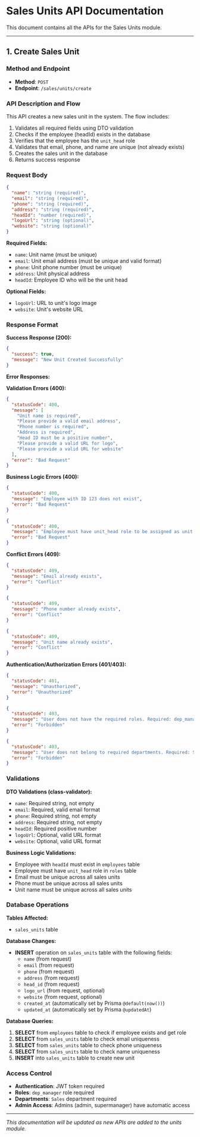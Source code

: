 # Sales Units API Documentation

This document contains all the APIs for the Sales Units module.

---

## 1. Create Sales Unit

### Method and Endpoint
- **Method**: `POST`
- **Endpoint**: `/sales/units/create`

### API Description and Flow
This API creates a new sales unit in the system. The flow includes:
1. Validates all required fields using DTO validation
2. Checks if the employee (headId) exists in the database
3. Verifies that the employee has the `unit_head` role
4. Validates that email, phone, and name are unique (not already exists)
5. Creates the sales unit in the database
6. Returns success response

### Request Body
```json
{
  "name": "string (required)",
  "email": "string (required)",
  "phone": "string (required)",
  "address": "string (required)",
  "headId": "number (required)",
  "logoUrl": "string (optional)",
  "website": "string (optional)"
}
```

**Required Fields:**
- `name`: Unit name (must be unique)
- `email`: Unit email address (must be unique and valid format)
- `phone`: Unit phone number (must be unique)
- `address`: Unit physical address
- `headId`: Employee ID who will be the unit head

**Optional Fields:**
- `logoUrl`: URL to unit's logo image
- `website`: Unit's website URL

### Response Format

**Success Response (200):**
```json
{
  "success": true,
  "message": "New Unit Created Successfully"
}
```

**Error Responses:**

**Validation Errors (400):**
```json
{
  "statusCode": 400,
  "message": [
    "Unit name is required",
    "Please provide a valid email address",
    "Phone number is required",
    "Address is required",
    "Head ID must be a positive number",
    "Please provide a valid URL for logo",
    "Please provide a valid URL for website"
  ],
  "error": "Bad Request"
}
```

**Business Logic Errors (400):**
```json
{
  "statusCode": 400,
  "message": "Employee with ID 123 does not exist",
  "error": "Bad Request"
}
```

```json
{
  "statusCode": 400,
  "message": "Employee must have unit_head role to be assigned as unit head",
  "error": "Bad Request"
}
```

**Conflict Errors (409):**
```json
{
  "statusCode": 409,
  "message": "Email already exists",
  "error": "Conflict"
}
```

```json
{
  "statusCode": 409,
  "message": "Phone number already exists",
  "error": "Conflict"
}
```

```json
{
  "statusCode": 409,
  "message": "Unit name already exists",
  "error": "Conflict"
}
```

**Authentication/Authorization Errors (401/403):**
```json
{
  "statusCode": 401,
  "message": "Unauthorized",
  "error": "Unauthorized"
}
```

```json
{
  "statusCode": 403,
  "message": "User does not have the required roles. Required: dep_manager. User role: junior",
  "error": "Forbidden"
}
```

```json
{
  "statusCode": 403,
  "message": "User does not belong to required departments. Required: Sales. User department: HR",
  "error": "Forbidden"
}
```

### Validations

**DTO Validations (class-validator):**
- `name`: Required string, not empty
- `email`: Required, valid email format
- `phone`: Required string, not empty
- `address`: Required string, not empty
- `headId`: Required positive number
- `logoUrl`: Optional, valid URL format
- `website`: Optional, valid URL format

**Business Logic Validations:**
- Employee with `headId` must exist in `employees` table
- Employee must have `unit_head` role in `roles` table
- Email must be unique across all sales units
- Phone must be unique across all sales units
- Unit name must be unique across all sales units

### Database Operations

**Tables Affected:**
- `sales_units` table

**Database Changes:**
- **INSERT** operation on `sales_units` table with the following fields:
  - `name` (from request)
  - `email` (from request)
  - `phone` (from request)
  - `address` (from request)
  - `head_id` (from request)
  - `logo_url` (from request, optional)
  - `website` (from request, optional)
  - `created_at` (automatically set by Prisma `@default(now())`)
  - `updated_at` (automatically set by Prisma `@updatedAt`)

**Database Queries:**
1. **SELECT** from `employees` table to check if employee exists and get role
2. **SELECT** from `sales_units` table to check email uniqueness
3. **SELECT** from `sales_units` table to check phone uniqueness
4. **SELECT** from `sales_units` table to check name uniqueness
5. **INSERT** into `sales_units` table to create new unit

### Access Control
- **Authentication**: JWT token required
- **Roles**: `dep_manager` role required
- **Departments**: `Sales` department required
- **Admin Access**: Admins (admin, supermanager) have automatic access

---

*This documentation will be updated as new APIs are added to the units module.* 
